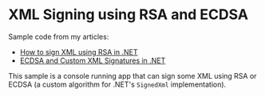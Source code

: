 # XML Signing using RSA and ECDSA

Sample code from my articles:

- [How to sign XML using RSA in .NET](https://www.scottbrady91.com/c-sharp/xml-signing-dotnet)
- [ECDSA and Custom XML Signatures in .NET](https://www.scottbrady91.com/c-sharp/ecdsa-xml-dotnet)

This sample is a console running app that can sign some XML using RSA or ECDSA (a custom algorithm for .NET's `SignedXml` implementation).
